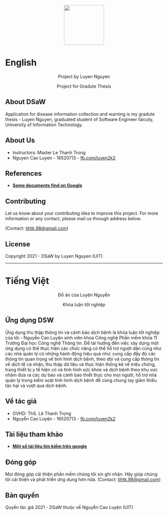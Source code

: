 <p align="center"><img src="https://raw.githubusercontent.com/caoluyennguyen/DSaW/master/app/src/main/res/drawable-v24/login_icon.png" width="128" height="128"></p>

<h1>English</h1>

<p align="center">
  Project by Luyen Nguyen
</p>
<p align="center">  
Project for Gradute Thesis
</p>


## About DSaW

Application for disease information collection and warning is my gradute thesis - Luyen Nguyen, graduated student of Software Engineer falcuty, University of Information Technology.

## About Us

- Instructors: Master Le Thanh Trong
- Nguyen Cao Luyen - 16520713 - <a href="http://fb.com/luyen2k2" target="_blank">fb.com/luyen2k2</a>

## References

- **[Some documents find on Google](https://google.com.vn)**

## Contributing

Let us know about your contributing idea to improve this project. For more information or any contact, please mail us through address below.

(Contact: tihtk.98@gmail.com)

## License

Copyright 2021 - DSaW by Luyen Nguyen (UIT)
<hr>
<h1>Tiếng Việt</h1>

<p align="center">
  Đồ án của Luyện Nguyễn
</p>
<p align="center">  
Khóa luận tốt nghiệp
</p>


## Ứng dụng DSW

Ứng dụng thu thập thông tin và cảnh báo dịch bệnh là khóa luận tốt nghiệp của tôi - Nguyễn Cao Luyện sinh viên khoa Công nghệ Phần mềm khóa 11 Trường Đại học Công nghệ Thông tin. Đề tài hướng đến việc xây dựng một ứng dụng có thể thực hiện các chức năng có thể hỗ trợ người dân cũng như các nhà quản lý có những hành động hiệu quả như: cung cấp đầy đủ các thông tin quan trọng về tình hình dịch bệnh, theo dõi và cung cấp thông tin về dịch tễ cá nhân, thu thập dữ liệu và thực hiện thống kê về triệu chứng, trang thiết bị y tế hiện có và tình hình sức khỏe và dịch bệnh theo khu vực nhằm đưa ra các dự báo và cảnh báo thiết thực cho mọi người, hỗ trợ nhà quản lý trong kiểm soát tình hình dịch bệnh để cùng chung tay giảm thiểu tác hại và vượt qua dịch bệnh.

## Về tác giả

- GVHD: ThS. Lê Thanh Trọng
- Nguyễn Cao Luyện - 16520713 - <a href="http://fb.com/luyen2k2" target="_blank">fb.com/luyen2k2</a>

## Tài liệu tham khảo

- **[Một số tài liệu tìm kiếm trên google](https://google.com.vn)**

## Đóng góp

Mọi đóng góp cải thiện phần mềm chúng tôi xin ghi nhận. Hãy giúp chúng tôi cải thiện và phát triển ứng dụng hơn nữa.
(Contact: tihtk.98@gmail.com)

## Bản quyền

Quyền tác giả 2021 - DSaW thuộc về Nguyễn Cao Luyện (UIT)
